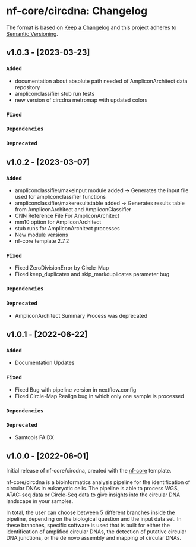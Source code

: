 # nf-core/circdna: Changelog

The format is based on [Keep a Changelog](https://keepachangelog.com/en/1.0.0/)
and this project adheres to [Semantic Versioning](https://semver.org/spec/v2.0.0.html).

## v1.0.3 - [2023-03-23]

### `Added`

- documentation about absolute path needed of AmpliconArchitect data repository
- ampliconclassifier stub run tests
- new version of circdna metromap with updated colors

### `Fixed`

### `Dependencies`

### `Deprecated`

## v1.0.2 - [2023-03-07]

### `Added`

- ampliconclassifier/makeinput module added -> Generates the input file used for ampliconclassifier functions
- ampliconclassifier/makeresultstable added -> Generates results table from AmpliconArchitect and AmpliconClassifier
- CNN Reference File For AmpliconArchitect
- mm10 option for AmpliconArchitect
- stub runs for AmpliconArchitect processes
- New module versions
- nf-core template 2.7.2

### `Fixed`

- Fixed ZeroDivisionError by Circle-Map
- Fixed keep_duplicates and skip_markduplicates parameter bug

### `Dependencies`

### `Deprecated`

- AmpliconArchitect Summary Process was deprecated

## v1.0.1 - [2022-06-22]

### `Added`

- Documentation Updates

### `Fixed`

- Fixed Bug with pipeline version in nextflow.config
- Fixed Circle-Map Realign bug in which only one sample is processed

### `Dependencies`

### `Deprecated`

- Samtools FAIDX

## v1.0.0 - [2022-06-01]

Initial release of nf-core/circdna, created with the [nf-core](https://nf-co.re/) template.

nf-core/circdna is a bioinformatics analysis pipeline for the identification of circular DNAs in eukaryotic cells. The pipeline is able to process WGS, ATAC-seq data or Circle-Seq data to give insights into the circular DNA landscape in your samples.

In total, the user can choose between 5 different branches inside the pipeline, depending on the biological question and the input data set. In these branches, specific software is used that is built for either the identification of amplified circular DNAs, the detection of putative circular DNA junctions, or the de novo assembly and mapping of circular DNAs.
